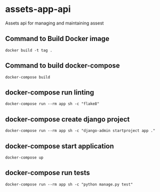 # assets-app-api
Assets api for managing and maintaining assest


## Command to Build Docker image
```
docker build -t tag .
```

## Command to build docker-compose
```
docker-compose build 
```

## docker-compose run linting 
```
docker-compose run --rm app sh -c "flake8"
```

## docker-compose create django project
```
docker-compose run --rm app sh -c "django-admin startproject app ."
```

## docker-compose start application
```
docker-compose up
```

## docker-compose run tests
```
docker-compose run --rm app sh -c "python manage.py test"
```
